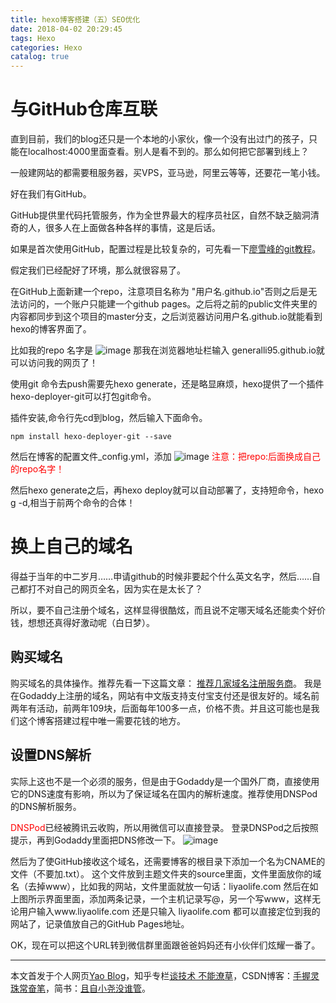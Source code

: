 ```yaml
---
title: hexo博客搭建（五）SEO优化
date: 2018-04-02 20:29:45
tags: Hexo
categories: Hexo
catalog: true
---
```




# 与GitHub仓库互联
直到目前，我们的blog还只是一个本地的小家伙，像一个没有出过门的孩子，只能在localhost:4000里面查看。别人是看不到的。那么如何把它部署到线上？

一般建网站的都需要租服务器，买VPS，亚马逊，阿里云等等，还要花一笔小钱。

好在我们有GitHub。

GitHub提供里代码托管服务，作为全世界最大的程序员社区，自然不缺乏脑洞清奇的人，很多人在上面做各种各样的事情，这是后话。

如果是首次使用GitHub，配置过程是比较复杂的，可先看一下[廖雪峰的git教程](https://www.liaoxuefeng.com/wiki/0013739516305929606dd18361248578c67b8067c8c017b000)。

假定我们已经配好了环境，那么就很容易了。

在GitHub上面新建一个repo，注意项目名称为  "用户名.github.io"否则之后是无法访问的，一个账户只能建一个github pages。之后将之前的public文件夹里的内容都同步到这个项目的master分支，之后浏览器访问用户名.github.io就能看到hexo的博客界面了。

比如我的repo 名字是
![image](http://upload-images.jianshu.io/upload_images/11400909-2489f8b1cadd7dc0.jpg?imageMogr2/auto-orient/strip%7CimageView2/2/w/1240)
那我在浏览器地址栏输入 generalli95.github.io就可以访问我的网页了！

使用git 命令去push需要先hexo generate，还是略显麻烦，hexo提供了一个插件hexo-deployer-git可以打包git命令。

插件安装,命令行先cd到blog，然后输入下面命令。
```
npm install hexo-deployer-git --save
```
然后在博客的配置文件_config.yml，添加
![image](http://upload-images.jianshu.io/upload_images/11400909-4bab54cc5b099520.jpg?imageMogr2/auto-orient/strip%7CimageView2/2/w/1240)
<font color=red>注意：把repo:后面换成自己的repo名字！</font>

然后hexo generate之后，再hexo deploy就可以自动部署了，支持短命令，hexo g -d,相当于前两个命令的合体！

# 换上自己的域名
得益于当年的中二岁月……申请github的时候非要起个什么英文名字，然后……自己都打不对自己的网页全名，因为实在是太长了？

所以，要不自己注册个域名，这样显得很酷炫，而且说不定哪天域名还能卖个好价钱，想想还真得好激动呢（白日梦）。

## 购买域名
购买域名的具体操作。推荐先看一下这篇文章： [推荐几家域名注册服务商](https://zhuanlan.zhihu.com/p/27349039)。
我是在Godaddy上注册的域名，网站有中文版支持支付宝支付还是很友好的。域名前两年有活动，前两年109块，后面每年100多一点，价格不贵。并且这可能也是我们这个博客搭建过程中唯一需要花钱的地方。

## 设置DNS解析
实际上这也不是一个必须的服务，但是由于Godaddy是一个国外厂商，直接使用它的DNS速度有影响，所以为了保证域名在国内的解析速度。推荐使用DNSPod的DNS解析服务。

<font color=red>DNSPod</font>已经被腾讯云收购，所以用微信可以直接登录。
登录DNSPod之后按照提示，再到Godaddy里面把DNS修改一下。
![image](http://upload-images.jianshu.io/upload_images/11400909-1c39056181935b67.jpg?imageMogr2/auto-orient/strip%7CimageView2/2/w/1240)

然后为了使GitHub接收这个域名，还需要博客的根目录下添加一个名为CNAME的文件（不要加.txt）。
这个文件放到主题文件夹的source里面，文件里面放你的域名（去掉www），比如我的网站，文件里面就放一句话：liyaolife.com
然后在如上图所示界面里面，添加两条记录，一个主机记录写@，另一个写www，这样无论用户输入www.liyaolife.com 还是只输入 liyaolife.com 都可以直接定位到我的网站了，记录值放自己的GitHub Pages地址。

OK，现在可以把这个URL转到微信群里面跟爸爸妈妈还有小伙伴们炫耀一番了。

***
本文首发于个人网页[Yao Blog](http://liyaolife.com)，知乎专栏[谈技术 不能潦草](https://zhuanlan.zhihu.com/c_175317330)，CSDN博客：[手握灵珠常奋笔](https://blog.csdn.net/GeneralLi95)，简书：[且自小尧没谁管](https://www.jianshu.com/u/2ad44a001d34)。
